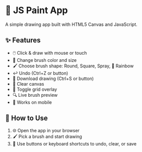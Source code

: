 # 🎨 JS Paint App

A simple drawing app built with HTML5 Canvas and JavaScript.

## ✨ Features

- 🖱️ Click & draw with mouse or touch  
- 🎨 Change brush color and size  
- 🖌️ Choose brush shape: Round, Square, Spray, 🌈 Rainbow  
- ↩️ Undo (Ctrl+Z or button)  
- 💾 Download drawing (Ctrl+S or button)  
- 🧼 Clear canvas  
- 🧮 Toggle grid overlay  
- 🔍 Live brush preview  
- 📱 Works on mobile

## 🚀 How to Use

1. 🌐 Open the app in your browser  
2. 🖌️ Pick a brush and start drawing  
3. 🧭 Use buttons or keyboard shortcuts to undo, clear, or save
